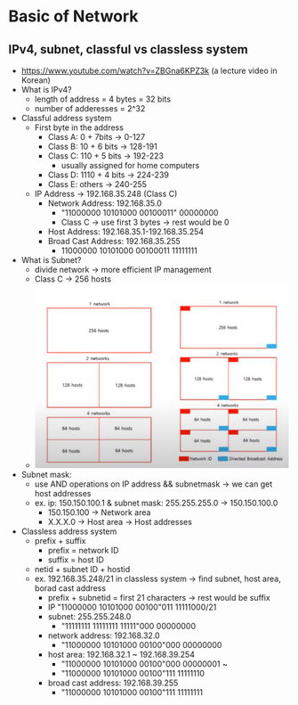 # Basic of Network

## IPv4, subnet, classful vs classless system
* https://www.youtube.com/watch?v=ZBGna6KPZ3k (a lecture video in Korean)
* What is IPv4?
    * length of address = 4 bytes = 32 bits
    * number of adderesses = 2^32
* Classful address system
    * First byte in the address
        * Class A: 0 + 7bits -> 0-127
        * Class B: 10 + 6 bits -> 128-191
        * Class C: 110 + 5 bits -> 192-223
            * usually assigned for home computers
        * Class D: 1110 + 4 bits -> 224-239
        * Class E: others -> 240-255
    * IP Address -> 192.168.35.248 (Class C)
        * Network Address: 192.168.35.0
            * "11000000 10101000 00100011" 00000000
            * Class C -> use first 3 bytes -> rest would be 0
        * Host Address: 192.168.35.1-192.168.35.254
        * Broad Cast Address: 192.168.35.255
            * 11000000 10101000 00100011 11111111
* What is Subnet?
    * divide network -> more efficient IP management
    * Class C -> 256 hosts
    * ![image](./_img/221835.png)
* Subnet mask:
    * use AND operations on IP address && subnetmask -> we can get host addresses
    * ex. ip: 150.150.100.1 & subnet mask: 255.255.255.0 -> 150.150.100.0
        * 150.150.100 -> Network area
        * X.X.X.0 -> Host area -> Host addresses
* Classless address system
    * prefix + suffix
        * prefix = network ID
        * suffix = host ID
    * netid + subnet ID + hostid
    * ex. 192.168.35.248/21 in classless system -> find subnet, host area, borad cast address
        * prefix + subnetid = first 21 characters -> rest would be suffix
        * IP 
            "11000000 10101000 00100"011 11111000/21
        * subnet: 255.255.248.0
            * "11111111 11111111 11111"000 00000000
        * network address: 192.168.32.0
            * "11000000 10101000 00100"000 00000000
        * host area: 192.168.32.1 ~ 192.168.39.254
            * "11000000 10101000 00100"000 00000001 ~
            * "11000000 10101000 00100"111 11111110
        * broad cast address: 192.168.39.255
            * "11000000 10101000 00100"111 11111111